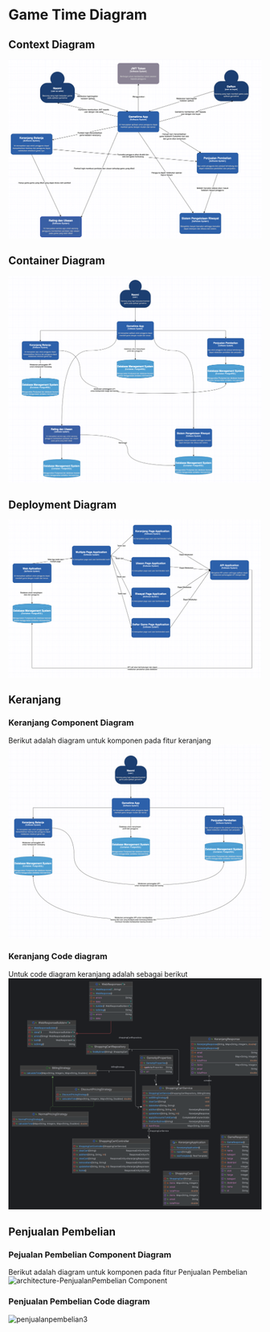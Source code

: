 # Game Time Diagram

## Context Diagram
![Context Diagram](<DeliverableGameTime/image.png>)
## Container Diagram
![Container Diagram](<DeliverableGameTime/image-1.png>)
## Deployment Diagram
![DeploymentDiagram](<DeliverableGameTime/image-2.png>)

## Keranjang

### Keranjang Component Diagram

Berikut adalah diagram untuk komponen pada fitur keranjang
![componentdiagramkeranjang](<DeliverableSurya/image.png>)

### Keranjang Code diagram
Untuk code diagram keranjang adalah sebagai berikut 
![codediagramkeranjang](<DeliverableSurya/codediagramkeranjang.png>)

## Penjualan Pembelian

### Pejualan Pembelian Component Diagram
Berikut adalah diagram untuk komponen pada fitur Penjualan Pembelian
![architecture-PenjualanPembelian Component](https://github.com/B9JagoNgadpro/Modul12Architecture/assets/121223135/af499b37-dee0-4875-a859-a455aae68b8a)

### Penjualan Pembelian Code diagram
![penjualanpembelian3](https://github.com/B9JagoNgadpro/Modul12Architecture/assets/121223135/29ce3b1f-310a-4833-be9a-c4be8ebc65ef)

